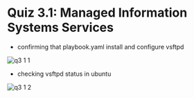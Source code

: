 # Quiz 3.1: Managed Information Systems Services

- confirming that playbook.yaml install and configure vsftpd

![q3 1 1](https://user-images.githubusercontent.com/118404985/204428733-072314cf-08b9-4167-9180-8bbf9de27744.png)

- checking vsftpd status in ubuntu

![q3 1 2](https://user-images.githubusercontent.com/118404985/204428956-c3a7c56e-4fe1-47ba-a226-2129bef24330.png)
